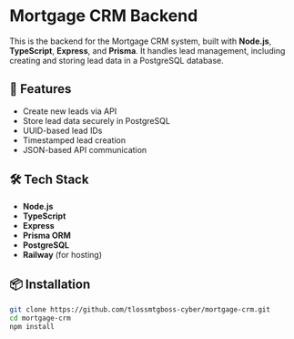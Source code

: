 # Mortgage CRM Backend

This is the backend for the Mortgage CRM system, built with **Node.js**, **TypeScript**, **Express**, and **Prisma**. It handles lead management, including creating and storing lead data in a PostgreSQL database.

## 🚀 Features
- Create new leads via API
- Store lead data securely in PostgreSQL
- UUID-based lead IDs
- Timestamped lead creation
- JSON-based API communication

## 🛠️ Tech Stack

- **Node.js**
- **TypeScript**
- **Express**
- **Prisma ORM**
- **PostgreSQL**
- **Railway** (for hosting)

## 📦 Installation

```bash
git clone https://github.com/tlossmtgboss-cyber/mortgage-crm.git
cd mortgage-crm
npm install
